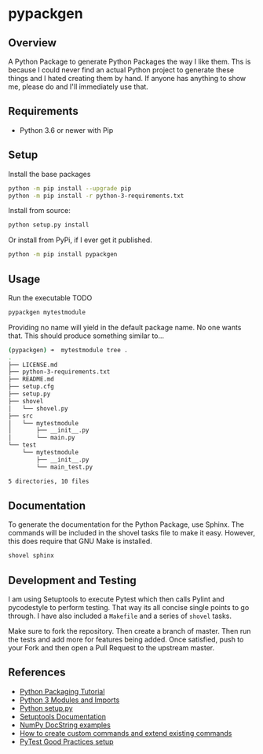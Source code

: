 # pypackgen

## Overview

A Python Package to generate Python Packages the way I like them. Ths is because
I could never find an actual Python project to generate these things and I hated
creating them by hand. If anyone has anything to show me, please do and I'll
immediately use that.

## Requirements

* Python 3.6 or newer with Pip

## Setup

Install the base packages

```bash
python -m pip install --upgrade pip
python -m pip install -r python-3-requirements.txt
```

Install from source:

```bash
python setup.py install
```

Or install from PyPi, if I ever get it published.

```bash
python -m pip install pypackgen
```

## Usage

Run the executable TODO

```bash
pypackgen mytestmodule
```

Providing no name will yield in the default package name. No one wants that. This should produce something similar to...

```bash
(pypackgen) ➜  mytestmodule tree .
.
├── LICENSE.md
├── python-3-requirements.txt
├── README.md
├── setup.cfg
├── setup.py
├── shovel
│   └── shovel.py
├── src
│   └── mytestmodule
│       ├── __init__.py
│       └── main.py
└── test
    └── mytestmodule
        ├── __init__.py
        └── main_test.py

5 directories, 10 files
```

## Documentation

To generate the documentation for the Python Package, use Sphinx. The commands
will be included in the shovel tasks file to make it easy. However, this does
require that GNU Make is installed.

```bash
shovel sphinx
```

## Development and Testing

I am using Setuptools to execute Pytest which then calls Pylint and pycodestyle
to perform testing. That way its all concise single points to go through. I
have also included a `Makefile` and a series of `shovel` tasks.

Make sure to fork the repository. Then create a branch of master. Then run the
tests and add more for features being added. Once satisfied, push to your Fork
and then open a Pull Request to the upstream master.

## References

* [Python Packaging Tutorial](https://packaging.python.org/tutorials/packaging-projects/)
* [Python 3 Modules and Imports](https://docs.python.org/3/tutorial/modules.html#packages)
* [Python setup.py](https://docs.python.org/3/distutils/setupscript.html)
* [Setuptools Documentation](https://setuptools.readthedocs.io/en/latest/setuptools.html)
* [NumPy DocString examples](https://sphinxcontrib-napoleon.readthedocs.io/en/latest/example_numpy.html)
* [How to create custom commands and extend existing commands](https://jichu4n.com/posts/how-to-add-custom-build-steps-and-commands-to-setuppy/)
* [PyTest Good Practices setup](http://doc.pytest.org/en/latest/goodpractices.html)

